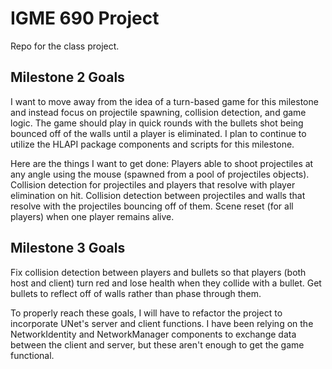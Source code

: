 # IGME 690 Project
 Repo for the class project.

## Milestone 2 Goals
I want to move away from the idea of a turn-based game for this milestone and instead focus on projectile spawning, collision detection, and game logic. The game should play in quick rounds with the bullets shot being bounced off of the walls until a player is eliminated. I plan to continue  to utilize the HLAPI package components and scripts for this milestone.

Here are the things I want to get done:
Players able to shoot projectiles at any angle using the mouse (spawned from a pool of projectiles objects).
Collision detection for projectiles and players that resolve with player elimination on hit.
Collision detection between projectiles and walls that resolve with the projectiles bouncing off of them.
Scene reset (for all players) when one player remains alive.


## Milestone 3 Goals
Fix collision detection between players and bullets so that players (both host and client) turn red and lose health when they collide with a bullet.
Get bullets to reflect off of walls rather than phase through them.

To properly reach these goals, I will have to refactor the project to incorporate UNet's server and client functions. I have been relying on the NetworkIdentity and NetworkManager components to exchange data between the client and server, but these aren't enough to get the game functional.
